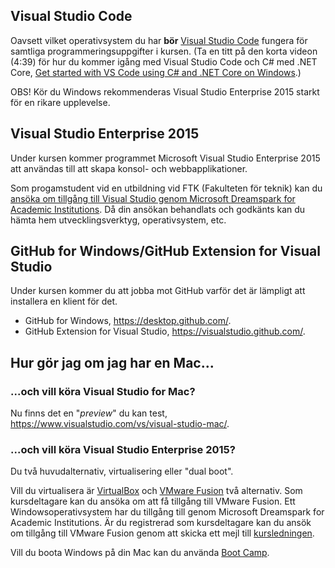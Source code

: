 ## Visual Studio Code

Oavsett vilket operativsystem du har __bör__ <a href="https://code.visualstudio.com/">Visual Studio Code</a> fungera för samtliga programmeringsuppgifter i kursen. (Ta en titt på den korta videon (4:39) för hur du kommer igång med Visual Studio Code och C# med .NET Core, <a href="https://channel9.msdn.com/Blogs/dotnet/Get-started-with-VS-Code-using-CSharp-and-NET-Core">Get started with VS Code using C# and .NET Core on Windows</a>.)

OBS! Kör du Windows rekommenderas Visual Studio Enterprise 2015 starkt för en rikare upplevelse.

## Visual Studio Enterprise 2015

Under kursen kommer programmet Microsoft Visual Studio Enterprise 2015 att användas till att skapa konsol- och webbapplikationer.

Som progamstudent vid en utbildning vid FTK (Fakulteten för teknik) kan du <a href="http://juno.lnu.se/msdnaa">ansöka om tillgång till Visual Studio genom Microsoft Dreamspark for Academic Institutions</a>. Då din ansökan behandlats och godkänts kan du hämta hem utvecklingsverktyg, operativsystem, etc.

## GitHub for Windows/GitHub Extension for Visual Studio
Under kursen kommer du att jobba mot GitHub varför det är lämpligt att installera en klient för det.
- GitHub for Windows, https://desktop.github.com/.
- GitHub Extension for Visual Studio, https://visualstudio.github.com/.

## Hur gör jag om jag har en Mac...

### ...och vill köra Visual Studio for Mac?

Nu finns det en "_preview_" du kan test, https://www.visualstudio.com/vs/visual-studio-mac/.

### ...och vill köra Visual Studio Enterprise 2015?

Du två huvudalternativ,  virtualisering eller "dual boot".

Vill du virtualisera är <a href="https://www.virtualbox.org/wiki/Downloads">VirtualBox</a> och <a href="http://vmware.se/se/products/fusion/">VMware Fusion</a> två alternativ. Som kursdeltagare kan du ansöka om att få tillgång till VMware Fusion. Ett Windowsoperativsystem har du tillgång till genom Microsoft Dreamspark for Academic Institutions. Är du registrerad som kursdeltagare kan du ansök om tillgång till VMware Fusion genom att skicka ett mejl till <a href="mailto:1dv024@lnu.se">kursledningen</a>.

Vill du boota Windows på din Mac kan du använda <a href="https://www.apple.com/se/support/bootcamp/">Boot Camp</a>.
